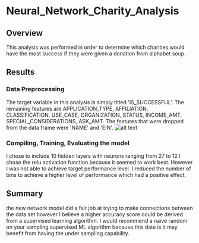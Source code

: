 # Neural_Network_Charity_Analysis
## Overview
 This analysis was performed in order to determine which charities would have the most success if they were given a donation from alphabet soup.

## Results
### Data Preprocessing
The target variable in this analysis is simply titled 'IS_SUCCESSFUL'. The remaining features are APPLICATION_TYPE, AFFILIATION, CLASSIFICATION, USE_CASE, ORGANIZATION, STATUS, INCOME_AMT, SPECIAL_CONSIDERATIONS, ASK_AMT. The features that were dropped from the data frame were 'NAME' and 'EIN'.
![alt text](http://url/to/features.png)  

### Compiling, Training, Evaluating the model
I chose to include 10 hidden layers with neurons ranging from 27 to 12 I chose the relu activation function because it seemed to work best. However I was not able to achieve target performance level. I reduced the number of bins to achieve a higher level of performance which had a positive effect.

## Summary
 the new network model did a fair job at trying to make connections between the data set however I believe a higher accuracy score could be derived from a supervised learning algorithm. I would recommend a naïve random on your sampling supervised ML algorithm because this date is it may benefit from having the under sampling capability.